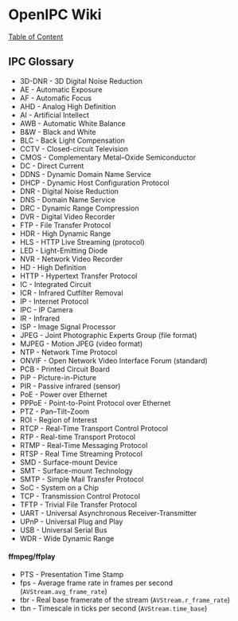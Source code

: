 # OpenIPC Wiki
[Table of Content](../README.md)

IPC Glossary
------------

- 3D-DNR - 3D Digital Noise Reduction
- AE - Automatic Exposure
- AF - Automafic Focus
- AHD - Analog High Definition
- AI - Artificial Intellect
- AWB - Automatic White Balance
- B&W - Black and White
- BLC - Back Light Compensation
- CCTV - Closed-circuit Television
- CMOS - Complementary Metal–Oxide Semiconductor
- DC - Direct Current
- DDNS - Dynamic Domain Name Service
- DHCP - Dynamic Host Configuration Protocol
- DNR - Digital Noise Reduction
- DNS - Domain Name Service
- DRC - Dynamic Range Compression
- DVR - Digital Video Recorder
- FTP - File Transfer Protocol
- HDR - High Dynamic Range
- HLS - HTTP Live Streaming (protocol)
- LED - Light-Emitting Diode
- NVR - Network Video Recorder
- HD - High Definition
- HTTP - Hypertext Transfer Protocol
- IC - Integrated Circuit
- ICR - Infrared Cutfilter Removal
- IP - Internet Protocol
- IPC - IP Camera
- IR - Infrared
- ISP - Image Signal Processor
- JPEG - Joint Photographic Experts Group (file format)
- MJPEG - Motion JPEG (video format)
- NTP - Network Time Protocol
- ONVIF - Open Network Video Interface Forum (standard)
- PCB - Printed Circuit Board
- PiP - Picture-in-Picture
- PIR - Passive infrared (sensor)
- PoE - Power over Ethernet
- PPPoE - Point-to-Point Protocol over Ethernet
- PTZ - Pan–Tilt–Zoom
- ROI - Region of Interest
- RTCP - Real-Time Transport Control Protocol
- RTP - Real-time Transport Protocol
- RTMP - Real-Time Messaging Protocol
- RTSP - Real Time Streaming Protocol
- SMD - Surface-mount Device
- SMT - Surface-mount Technology
- SMTP - Simple Mail Transfer Protocol
- SoC - System on a Chip
- TCP - Transmission Control Protocol
- TFTP - Trivial File Transfer Protocol
- UART - Universal Asynchronous Receiver-Transmitter
- UPnP - Universal Plug and Play
- USB - Universal Serial Bus
- WDR - Wide Dynamic Range

#### ffmpeg/ffplay

- PTS - Presentation Time Stamp
- fps - Average frame rate in frames per second (`AVStream.avg_frame_rate`)
- tbr - Real base framerate of the stream (`AVStream.r_frame_rate`)
- tbn - Timescale in ticks per second (`AVStream.time_base`)
